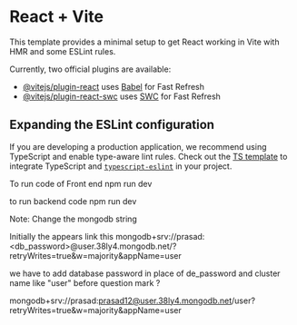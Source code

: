 # React + Vite

This template provides a minimal setup to get React working in Vite with HMR and some ESLint rules.

Currently, two official plugins are available:

- [@vitejs/plugin-react](https://github.com/vitejs/vite-plugin-react/blob/main/packages/plugin-react/README.md) uses [Babel](https://babeljs.io/) for Fast Refresh
- [@vitejs/plugin-react-swc](https://github.com/vitejs/vite-plugin-react-swc) uses [SWC](https://swc.rs/) for Fast Refresh

## Expanding the ESLint configuration

If you are developing a production application, we recommend using TypeScript and enable type-aware lint rules. Check out the [TS template](https://github.com/vitejs/vite/tree/main/packages/create-vite/template-react-ts) to integrate TypeScript and [`typescript-eslint`](https://typescript-eslint.io) in your project.


To run code of Front end
npm run dev

to run backend code
npm run dev

Note: Change the mongodb string

Initially the appears link this
mongodb+srv://prasad:<db_password>@user.38ly4.mongodb.net/?retryWrites=true&w=majority&appName=user

we have to add database password in place of de_password 
and cluster name like "user" before question mark ?

mongodb+srv://prasad:prasad12@user.38ly4.mongodb.net/user?retryWrites=true&w=majority&appName=user